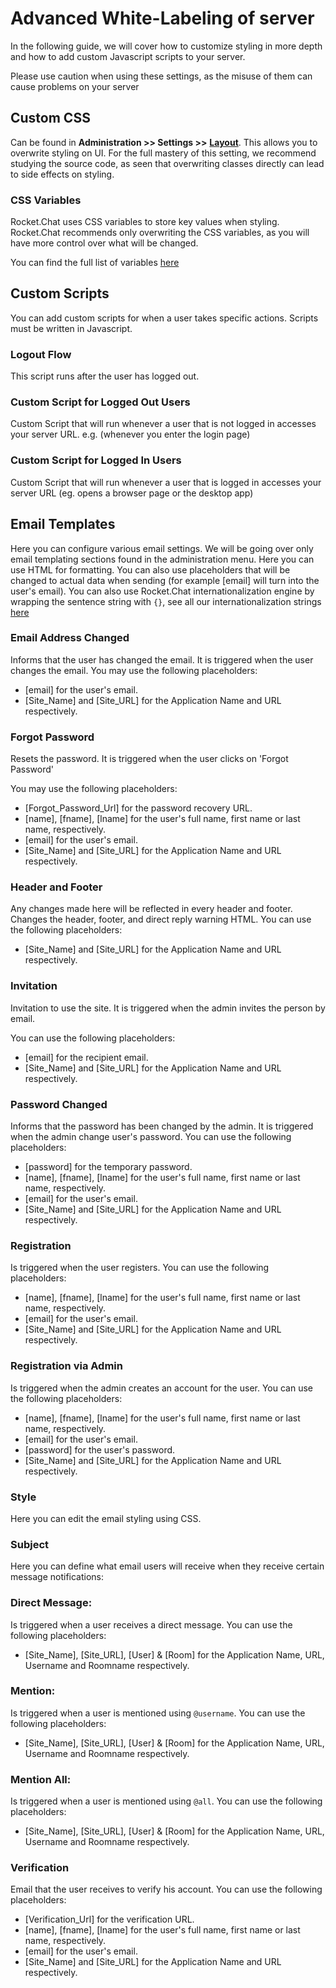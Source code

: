 # Advanced White-Labeling of server

In the following guide, we will cover how to customize styling in more depth and how to add custom Javascript scripts to your server.

Please use caution when using these settings, as the misuse of them can cause problems on your server

## Custom CSS

Can be found in **Administration >> Settings >>** [**Layout**](https://docs.rocket.chat/guides/administration/settings/layout#custom-css). This allows you to overwrite styling on UI. For the full mastery of this setting, we recommend studying the source code, as seen that overwriting classes directly can lead to side effects on styling.

### CSS Variables

Rocket.Chat uses CSS variables to store key values when styling. Rocket.Chat recommends only overwriting the CSS variables, as you will have more control over what will be changed.

You can find the full list of variables [here](https://github.com/RocketChat/Rocket.Chat/blob/develop/apps/meteor/app/theme/client/imports/general/variables.css)

## Custom Scripts

You can add custom scripts for when a user takes specific actions. Scripts must be written in Javascript.

### Logout Flow

This script runs after the user has logged out.

### Custom Script for Logged Out Users

Custom Script that will run whenever a user that is not logged in accesses your server URL. e.g. (whenever you enter the login page)

### Custom Script for Logged In Users

Custom Script that will run whenever a user that is logged in accesses your server URL (eg. opens a browser page or the desktop app)

## Email Templates

Here you can configure various email settings. We will be going over only email templating sections found in the administration menu. Here you can use HTML for formatting. You can also use placeholders that will be changed to actual data when sending (for example \[email] will turn into the user's email). You can also use Rocket.Chat internationalization engine by wrapping the sentence string with `{}`, see all our internationalization strings [here](https://github.com/RocketChat/Rocket.Chat/tree/develop/apps/meteor/packages/rocketchat-i18n/i18n)

### Email Address Changed

Informs that the user has changed the email. It is triggered when the user changes the email. You may use the following placeholders:

* \[email] for the user's email.
* \[Site\_Name] and \[Site\_URL] for the Application Name and URL respectively.

### Forgot Password

Resets the password. It is triggered when the user clicks on 'Forgot Password'

You may use the following placeholders:

* \[Forgot\_Password\_Url] for the password recovery URL.
* \[name], \[fname], \[lname] for the user's full name, first name or last name, respectively.
* \[email] for the user's email.
* \[Site\_Name] and \[Site\_URL] for the Application Name and URL respectively.

### Header and Footer

Any changes made here will be reflected in every header and footer. Changes the header, footer, and direct reply warning HTML. You can use the following placeholders:

* \[Site\_Name] and \[Site\_URL] for the Application Name and URL respectively.

### Invitation

Invitation to use the site. It is triggered when the admin invites the person by email.

You can use the following placeholders:

* \[email] for the recipient email.
* \[Site\_Name] and \[Site\_URL] for the Application Name and URL respectively.

### Password Changed

Informs that the password has been changed by the admin. It is triggered when the admin change user's password. You can use the following placeholders:

* \[password] for the temporary password.
* \[name], \[fname], \[lname] for the user's full name, first name or last name, respectively.
* \[email] for the user's email.
* \[Site\_Name] and \[Site\_URL] for the Application Name and URL respectively.

### Registration

Is triggered when the user registers. You can use the following placeholders:

* \[name], \[fname], \[lname] for the user's full name, first name or last name, respectively.
* \[email] for the user's email.
* \[Site\_Name] and \[Site\_URL] for the Application Name and URL respectively.

### Registration via Admin

Is triggered when the admin creates an account for the user. You can use the following placeholders:

* \[name], \[fname], \[lname] for the user's full name, first name or last name, respectively.
* \[email] for the user's email.
* \[password] for the user's password.
* \[Site\_Name] and \[Site\_URL] for the Application Name and URL respectively.

### Style

Here you can edit the email styling using CSS.

### Subject

Here you can define what email users will receive when they receive certain message notifications:

### Direct Message:

Is triggered when a user receives a direct message. You can use the following placeholders:

* \[Site\_Name], \[Site\_URL], \[User] & \[Room] for the Application Name, URL, Username and Roomname respectively.

### Mention:

Is triggered when a user is mentioned using `@username`. You can use the following placeholders:

* \[Site\_Name], \[Site\_URL], \[User] & \[Room] for the Application Name, URL, Username and Roomname respectively.

### Mention All:

Is triggered when a user is mentioned using `@all`. You can use the following placeholders:

* \[Site\_Name], \[Site\_URL], \[User] & \[Room] for the Application Name, URL, Username and Roomname respectively.

### Verification

Email that the user receives to verify his account. You can use the following placeholders:

* \[Verification\_Url] for the verification URL.
* \[name], \[fname], \[lname] for the user's full name, first name or last name, respectively.
* \[email] for the user's email.
* \[Site\_Name] and \[Site\_URL] for the Application Name and URL respectively.
